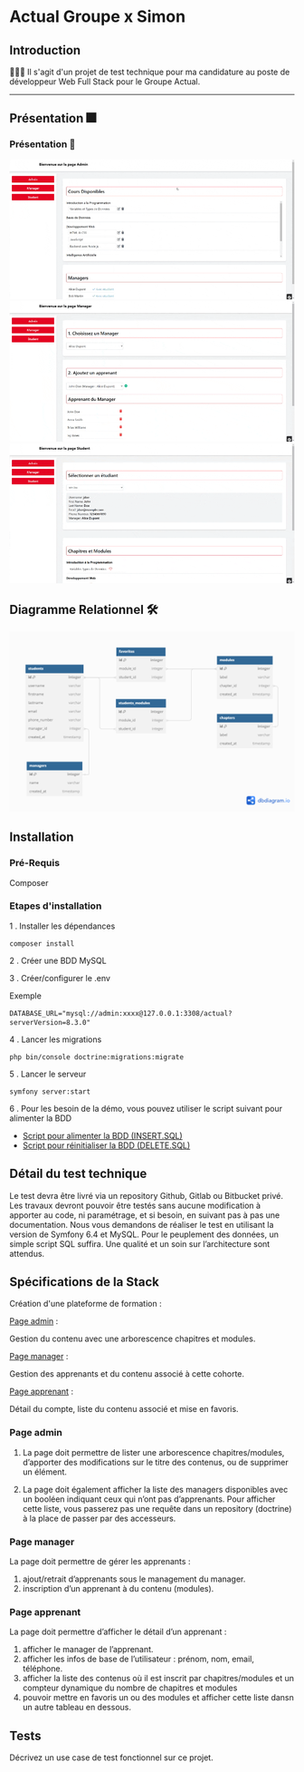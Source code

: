 # Actual Groupe x Simon

## Introduction

 👨🏻‍💻 Il s'agit d'un projet de test technique pour ma candidature au poste de développeur Web Full Stack pour le Groupe Actual.

---

## Présentation 🎆

### Présentation 👀

![Demo1](./docs/page_admin.gif)
![Demo2](./docs/page_manager.gif)
![Demo3](./docs/page_student.gif)

## Diagramme Relationnel 🛠️

![diagram](./docs/diagram_relationnel.png)

## Installation

### Pré-Requis

Composer

### Etapes d'installation

1 . Installer les dépendances

```shell
composer install
```

2 . Créer une BDD MySQL

3 . Créer/configurer le .env

Exemple
```
DATABASE_URL="mysql://admin:xxxx@127.0.0.1:3308/actual?serverVersion=8.3.0"
```

4 . Lancer les migrations

```shell
php bin/console doctrine:migrations:migrate
```

5 . Lancer le serveur

```shell
symfony server:start
```

6 . Pour les besoin de la démo, vous pouvez utiliser le script suivant pour alimenter la BDD
- [Script pour alimenter la BDD (INSERT.SQL)](./docs/INSERT.SQL)
- [Script pour réinitialiser la BDD (DELETE.SQL)](./docs/DELETE.SQL)

  
## Détail du test technique

Le test devra être livré via un repository Github, Gitlab ou Bitbucket
privé.
Les travaux devront pouvoir être testés sans aucune modification à
apporter au code, ni paramétrage, et si besoin, en suivant pas à pas une
documentation.
Nous vous demandons de réaliser le test en utilisant la version de
Symfony 6.4 et MySQL.
Pour le peuplement des données, un simple script SQL suffira.
Une qualité et un soin sur l’architecture sont attendus.

## Spécifications de la Stack

Création d'une plateforme de formation :

[Page admin](Page-admin) :

Gestion du contenu avec une arborescence chapitres et
modules.

[Page manager](Page-manager) :

Gestion des apprenants et du contenu associé à cette
cohorte.

[Page apprenant](Page-apprenant) : 

Détail du compte, liste du contenu associé et mise en
favoris.


### Page admin

1. La page doit permettre de lister une arborescence chapitres/modules,
d’apporter des modifications sur le titre des contenus, ou de supprimer
un élément.

2. La page doit également afficher la liste des managers disponibles avec
un booléen indiquant ceux qui n’ont pas d’apprenants. Pour afficher
cette liste, vous passerez pas une requête dans un repository (doctrine)
à la place de passer par des accesseurs.


### Page manager

La page doit permettre de gérer les apprenants :
1. ajout/retrait d’apprenants sous le management du manager.
2. inscription d’un apprenant à du contenu (modules).


### Page apprenant

La page doit permettre d’afficher le détail d’un apprenant :

1. afficher le manager de l’apprenant.
2. afficher les infos de base de l’utilisateur : prénom, nom, email, téléphone.
3. afficher la liste des contenus où il est inscrit par chapitres/modules et un compteur dynamique du nombre de chapitres et modules
4. pouvoir mettre en favoris un ou des modules et afficher cette liste dansn un autre tableau en dessous.


## Tests

Décrivez un use case de test fonctionnel sur ce projet.
